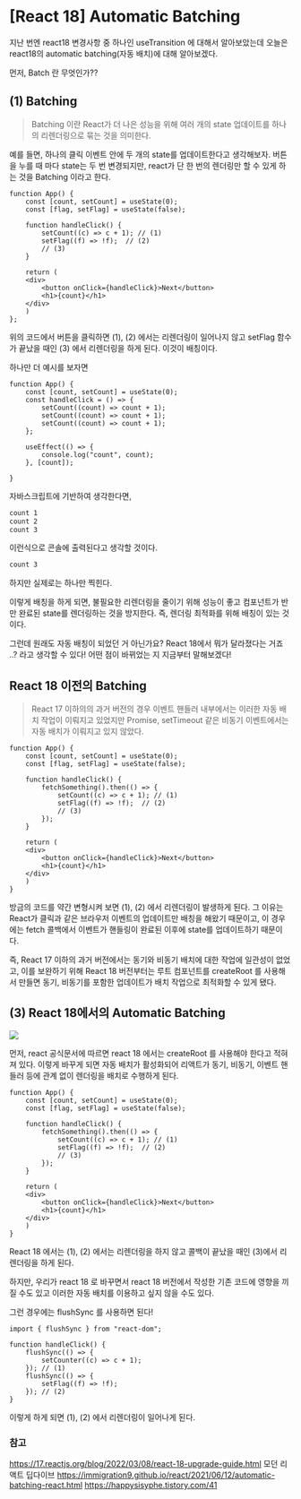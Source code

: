 # [React 18] Automatic Batching 

지난 번엔 react18 변경사항 중 하나인 useTransition 에 대해서 알아보았는데 오늘은 react18의 automatic batching(자동 배치)에 대해 알아보겠다. 

먼저, Batch 란 무엇인가?? 



## (1) Batching 

> Batching 이란 React가 더 나은 성능을 위해 여러 개의 state 업데이트를 하나의 리렌더링으로 묶는 것을 의미한다. 

예를 들면, 하나의 클릭 이벤트 안에 두 개의 state를 업데이트한다고 생각해보자. 버튼을 누를 때 마다 state는 두 번 변경되지만, react가 단 한 번의 렌더링만 할 수 있게 하는 것을 Batching 이라고 한다. 

```react 
function App() {
	const [count, setCount] = useState(0);
    const [flag, setFlag] = useState(false); 
    
    function handleClick() {
    	setCount((c) => c + 1); // (1) 
        setFlag((f) => !f);  // (2) 
        // (3) 
    }
	
    return (
    <div>
    	<button onClick={handleClick}>Next</button>
        <h1>{count}</h1>
    </div> 
    )
};
```

위의 코드에서 버튼을 클릭하면 (1), (2) 에서는 리렌더링이 일어나지 않고 setFlag 함수가 끝났을 때인 (3) 에서 리렌더링을 하게 된다. 이것이 배칭이다. 

하나만 더 예시를 보자면
```react
function App() {
	const [count, setCount] = useState(0);
    const handleClick = () => {
    	setCount((count) => count + 1);
        setCount((count) => count + 1);
        setCount((count) => count + 1);
    };
    
    useEffect(() => {
    	console.log("count", count); 
    }, [count]); 

} 
```

자바스크립트에 기반하여 생각한다면,
```bash 
count 1 
count 2 
count 3 
```
이런식으로 콘솔에 출력된다고 생각할 것이다.
```bash
count 3 
```
하지만 실제로는 하나만 찍힌다.

이렇게 배칭을 하게 되면, 불필요한 리렌더링을 줄이기 위해 성능이 좋고 컴포넌트가 반만 완료된 state를 렌더링하는 것을 방지한다. 즉, 렌더링 최적화를 위해 배칭이 있는 것이다. 

그런데 원래도 자동 배칭이 되었던 거 아닌가요? React 18에서 뭐가 달라졌다는 거죠 ..? 라고 생각할 수 있다! 어떤 점이 바뀌었는 지 지금부터 말해보겠다! 

## React 18 이전의 Batching 

> React 17 이하의의 과거 버전의 경우 이벤트 핸들러 내부에서는 이러한 자동 배치 작업이 이뤄지고 있었지만 Promise, setTimeout 같은 비동기 이벤트에서는 자동 배치가 이뤄지고 있지 않았다. 


```react
function App() {
	const [count, setCount] = useState(0);
    const [flag, setFlag] = useState(false); 
    
    function handleClick() {
    	fetchSomething().then(() => {
        	setCount((c) => c + 1); // (1) 
            setFlag((f) => !f);  // (2) 
            // (3)
        }); 
    }
	
    return (
    <div>
    	<button onClick={handleClick}>Next</button>
        <h1>{count}</h1>
    </div> 
    )
}
```
방금의 코드를 약간 변형시켜 보면 (1), (2) 에서 리렌더링이 발생하게 된다. 그 이유는 React가 클릭과 같은 브라우저 이벤트의 업데이트만 배칭을 해왔기 때문이고, 이 경우에는 fetch 콜백에서 이벤트가 핸들링이 완료된 이후에 state를 업데이트하기 때문이다. 


즉, React 17 이하의 과거 버전에서는 동기와 비동기 배치에 대한 작업에 일관성이 없었고, 이를 보완하기 위해 React 18 버전부터는 루트 컴포넌트를 createRoot 를 사용해서 만들면 동기, 비동기를 포함한 업데이트가 배치 작업으로 최적화할 수 있게 됐다. 

## (3) React 18에서의 Automatic Batching

![](https://velog.velcdn.com/images/chaedev3/post/0bb813a8-c8d3-4603-9bfb-d278ca765b9a/image.png)

먼저, react 공식문서에 따르면 react 18 에서는 createRoot 를 사용해야 한다고 적혀져 있다. 이렇게 바꾸게 되면 자동 배치가 활성화되어 리액트가 동기, 비동기, 이벤트 핸들러 등에 관계 없이 렌더링을 배치로 수행하게 된다.

```react 
function App() {
	const [count, setCount] = useState(0);
    const [flag, setFlag] = useState(false); 
    
    function handleClick() {
    	fetchSomething().then(() => {
        	setCount((c) => c + 1); // (1) 
            setFlag((f) => !f);  // (2) 
            // (3)
        }); 
    }
	
    return (
    <div>
    	<button onClick={handleClick}>Next</button>
        <h1>{count}</h1>
    </div> 
    )
}
```
React 18 에서는 (1), (2) 에서는 리렌더링을 하지 않고 콜백이 끝났을 때인 (3)에서 리렌더링을 하게 된다.


하지만, 우리가 react 18 로 바꾸면서 react 18 버전에서 작성한 기존 코드에 영향을 끼질 수도 있고 이러한 자동 배치를 이용하고 싶지 않을 수도 있다. 

그런 경우에는 flushSync 를 사용하면 된다!

```react 
import { flushSync } from "react-dom";

function handleClick() {
	flushSync(() => {
    	setCounter((c) => c + 1); 
    }); // (1) 
    flushSync(() => {
    	setFlag((f) => !f); 
    }); // (2) 
}
```
이렇게 하게 되면 (1), (2) 에서 리렌더링이 일어나게 된다. 


### 참고
https://17.reactjs.org/blog/2022/03/08/react-18-upgrade-guide.html
모던 리액트 딥다이브
https://immigration9.github.io/react/2021/06/12/automatic-batching-react.html 
https://happysisyphe.tistory.com/41 